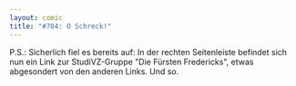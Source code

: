 ```yaml
---
layout: comic
title: "#704: O Schreck!"
---
```


P.S.: Sicherlich fiel es bereits auf: In der rechten Seitenleiste befindet sich nun ein Link zur StudiVZ-Gruppe "Die Fürsten Fredericks", etwas abgesondert von den anderen Links.
Und so.
